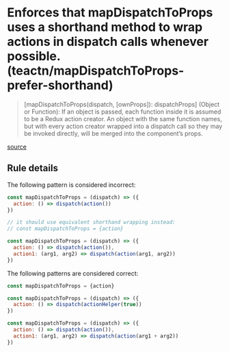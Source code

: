 #  Enforces that mapDispatchToProps uses a shorthand method to wrap actions in dispatch calls whenever possible. (teactn/mapDispatchToProps-prefer-shorthand)

>[mapDispatchToProps(dispatch, [ownProps]): dispatchProps] (Object or Function): If an object is passed, each function inside it is assumed to be a Redux action creator. An object with the same function names, but with every action creator wrapped into a dispatch call so they may be invoked directly, will be merged into the component’s props.

[source](https://github.com/reactjs/react-redux/blob/master/docs/api.md#connectmapstatetoprops-mapdispatchtoprops-mergeprops-options)

## Rule details

The following pattern is considered incorrect:

```js
const mapDispatchToProps = (dispatch) => ({
  action: () => dispatch(action())
})

// it should use equivalent shorthand wrapping instead:
// const mapDispatchToProps = {action}
```

```js
const mapDispatchToProps = (dispatch) => ({
  action: () => dispatch(action()),
  action1: (arg1, arg2) => dispatch(action(arg1, arg2))
})
```

The following patterns are considered correct:


```js
const mapDispatchToProps = {action}
```

```js
const mapDispatchToProps = (dispatch) => ({
  action: () => dispatch(actionHelper(true))
})
```

```js
const mapDispatchToProps = (dispatch) => ({
  action: () => dispatch(action()),
  action1: (arg1, arg2) => dispatch(action(arg1 + arg2))
})
```
